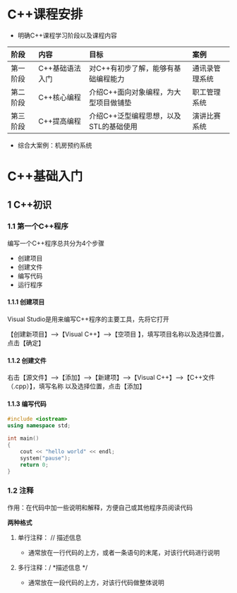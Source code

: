 # C++课程安排

- 明确C++课程学习阶段以及课程内容

| 阶段     | 内容            | 目标                                   | 案例           |
| :------- | :-------------- | :------------------------------------- | :------------- |
| 第一阶段 | C++基础语法入门 | 对C++有初步了解，能够有基础编程能力    | 通讯录管理系统 |
| 第二阶段 | C++核心编程     | 介绍C++面向对象编程，为大型项目做铺垫  | 职工管理系统   |
| 第三阶段 | C++提高编程     | 介绍C++泛型编程思想，以及STL的基础使用 | 演讲比赛系统   |

- 综合大案例：机房预约系统



# C++基础入门

## 1 C++初识

### 1.1 第一个C++程序

编写一个C++程序总共分为4个步骤

- 创建项目
- 创建文件
- 编写代码
- 运行程序

#### 1.1.1 创建项目

Visual Studio是用来编写C++程序的主要工具，先将它打开

【创建新项目】-->【Visual C++】-->【空项目 】，填写项目名称以及选择位置，点击【确定】

#### 1.1.2 创建文件

右击【源文件】-->【添加】-->【新建项】-->【Visual C++】-->【C++文件（.cpp）】，填写名称					以及选择位置，点击【添加】

#### 1.1.3 编写代码

```c++
#include <iostream>
using namespace std;

int main()
{
	cout << "hello world" << endl;
	system("pause");
	return 0;
}
```

### 1.2 注释

作用：在代码中加一些说明和解释，方便自己或其他程序员阅读代码

**两种格式**

1. 单行注释： // 描述信息

   - 通常放在一行代码的上方，或者一条语句的末尾，对该行代码进行说明

2. 多行注释：/ *描述信息 */

   - 通常放在一段代码的上方，对该行代码做整体说明

   <!--提示：编译器在编译代码时，会忽略注释内容-->

